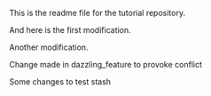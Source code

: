 This is the readme file for the tutorial
repository.

And here is the first modification.

Another modification.

Change made in dazzling_feature to provoke conflict

Some changes to test stash
